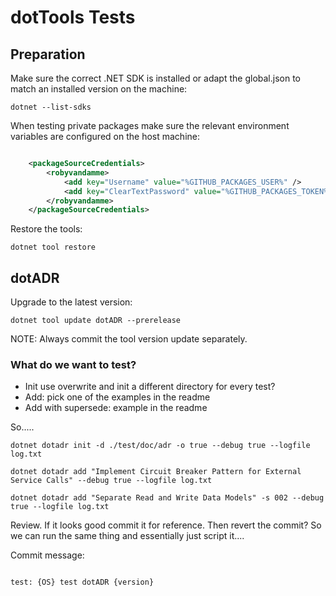# dotTools Tests

## Preparation

Make sure the correct .NET SDK is installed or adapt the global.json to match an installed version on the machine:

```shell
dotnet --list-sdks
```

When testing private packages make sure the relevant environment variables are configured on the host machine:

```xml

	<packageSourceCredentials>
		<robyvandamme>
			<add key="Username" value="%GITHUB_PACKAGES_USER%" />
			<add key="ClearTextPassword" value="%GITHUB_PACKAGES_TOKEN%" />
		</robyvandamme>
	</packageSourceCredentials> 

```

Restore the tools:

```shell
dotnet tool restore
````

## dotADR

Upgrade to the latest version:

```shell
dotnet tool update dotADR --prerelease
```

NOTE: Always commit the tool version update separately.

### What do we want to test?

* Init use overwrite and init a different directory for every test?
* Add: pick one of the examples in the readme
* Add with supersede: example in the readme

So.....

```shell
dotnet dotadr init -d ./test/doc/adr -o true --debug true --logfile log.txt
```

```shell
dotnet dotadr add "Implement Circuit Breaker Pattern for External Service Calls" --debug true --logfile log.txt
```

```shell
dotnet dotadr add "Separate Read and Write Data Models" -s 002 --debug true --logfile log.txt
```

Review. If it looks good commit it for reference. Then revert the commit? So we can run the same thing and essentially just script it....

Commit message: 

```text

test: {OS} test dotADR {version}

```
